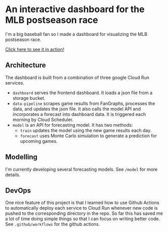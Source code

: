 # An interactive dashboard for the MLB postseason race

I'm a big baseball fan so I made a dashboard for visualizing the MLB postseason race.

[Click here to see it in action!](https://dashboard-5odpqk6ypq-ue.a.run.app/)

## Architecture

The dashboard is built from a combination of three google Cloud Run services.
- `dashboard` serves the frontend dashboard. It loads a json file from a storage bucket.
- `data-pipeline` scrapes game results from FanGraphs, processes the data, and updates the json file. It also calls the model API and incorporates a forecast into dashboard data. It is triggered each morning by Cloud Scheduler.
- `model` is an API for forecasting model. It has two methods: 
  - `train` updates the model using the new game results each day. 
  - `forecast` uses Monte Carlo simulation to generate a prediction for upcoming games.

## Modelling

I'm currently developing several forecasting models. See `/model` for more details. 

## DevOps

One nice feature of this project is that I learned how to use Github Actions to automatically deploy each service to Cloud Run whenever new code is pushed to the corresponding directory in the repo.  So far this has saved me a lot of time doing simple things so that I can focus on writing better code. See `.github/workflows` for the github actions.
